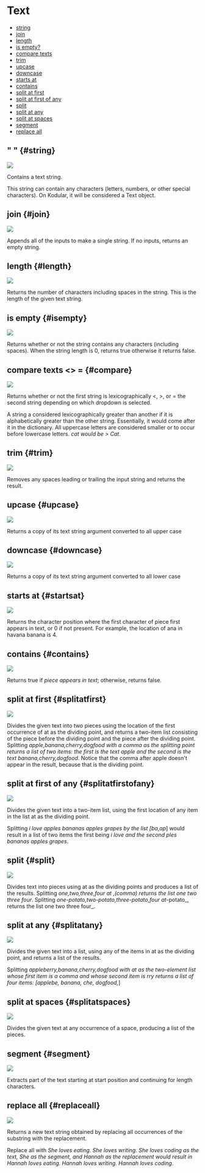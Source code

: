# Text

* [string](text.md#string)
* [join](text.md#join)
* [length](text.md#length)
* [is empty?](text.md#isempty)
* [compare texts](text.md#compare)
* [trim](text.md#trim)
* [upcase](text.md#upcase)
* [downcase](text.md#downcase)
* [starts at](text.md#startsat)
* [contains](text.md#contains)
* [split at first](text.md#splitatfirst)
* [split at first of any](text.md#splitatfirstofany)
* [split](text.md#split)
* [split at any](text.md#splitatany)
* [split at spaces](text.md#splitatspaces)
* [segment](text.md#segment)
* [replace all](text.md#replaceall)

## " " {#string}

![](/assets/images/blocks/text/string.png)

Contains a text string.

This string can contain any characters \(letters, numbers, or other special characters\). On Kodular, it will be considered a Text object.

## join {#join}

![](/assets/images/blocks/text/join.png)

Appends all of the inputs to make a single string. If no inputs, returns an empty string.

## length {#length}

![](/assets/images/blocks/text/length.png)

Returns the number of characters including spaces in the string. This is the length of the given text string.

## is empty {#isempty}

![](/assets/images/blocks/text/isempty.png)

Returns whether or not the string contains any characters \(including spaces\). When the string length is 0, returns true otherwise it returns false.

## compare texts &lt;&gt; = {#compare}

![](/assets/images/blocks/text/compare.gif)

Returns whether or not the first string is lexicographically &lt;, &gt;, or = the second string depending on which dropdown is selected.

A string a considered lexicographically greater than another if it is alphabetically greater than the other string. Essentially, it would come after it in the dictionary. All uppercase letters are considered smaller or to occur before lowercase letters. _cat would be &gt; Cat_.

## trim {#trim}

![](/assets/images/blocks/text/trim.png)

Removes any spaces leading or trailing the input string and returns the result.

## upcase {#upcase}

![](/assets/images/blocks/text/upcase.png)

Returns a copy of its text string argument converted to all upper case

## downcase {#downcase}

![](/assets/images/blocks/text/downcase.png)

Returns a copy of its text string argument converted to all lower case

## starts at {#startsat}

![](/assets/images/blocks/text/startsat.png)

Returns the character position where the first character of piece first appears in text, or 0 if not present. For example, the location of ana in havana banana is 4.

## contains {#contains}

![](/assets/images/blocks/text/contains.png)

Returns true if _piece appears in text_; otherwise, returns false.

## split at first {#splitatfirst}

![](/assets/images/blocks/text/splitatfirst.png)

Divides the given text into two pieces using the location of the first occurrence of at as the dividing point, and returns a two-item list consisting of the piece before the dividing point and the piece after the dividing point. Splitting _apple,banana,cherry,dogfood with a comma as the splitting point returns a list of two items: the first is the text apple and the second is the text banana,cherry,dogfood_. Notice that the comma after apple doesn't appear in the result, because that is the dividing point.

## split at first of any {#splitatfirstofany}

![](/assets/images/blocks/text/splitAtFirstOfAny.png)

Divides the given text into a two-item list, using the first location of any item in the list at as the dividing point.

Splitting _i love apples bananas apples grapes by the list \[ba_,_ap_\] would result in a list of two items the first being _i love and the second ples bananas apples grapes_.

## split {#split}

![](/assets/images/blocks/text/split.png)

Divides text into pieces using at as the dividing points and produces a list of the results. Splitting _one,two,three,four at_ ,_\(comma\) returns the list one two three four_. Splitting _one-potato,two-potato,three-potato,four at_-potato_, returns the list one two three four_.

## split at any {#splitatany}

![](/assets/images/blocks/text/splitAtAny.png)

Divides the given text into a list, using any of the items in at as the dividing point, and returns a list of the results.

Splitting _appleberry,banana,cherry,dogfood with at as the two-element list whose first item is a comma and whose second item is rry returns a list of four items: \[applebe, banana, che, dogfood,_\]

## split at spaces {#splitatspaces}

![](/assets/images/blocks/text/splitatspaces.png)

Divides the given text at any occurrence of a space, producing a list of the pieces.

## segment {#segment}

![](/assets/images/blocks/text/segment.png)

Extracts part of the text starting at start position and continuing for length characters.

## replace all {#replaceall}

![](/assets/images/blocks/text/replaceall.png)

Returns a new text string obtained by replacing all occurrences of the substring with the replacement.

Replace all with _She loves eating. She loves writing. She loves coding as the text, She as the segment, and Hannah as the replacement would result in Hannah loves eating. Hannah loves writing. Hannah loves coding_.
